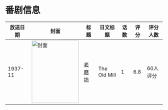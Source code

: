 # 番剧信息

|放送日期|封面|标题|日文标题|话数|评分|评分人数|
|---|---|---|---|---|---|---|
|1937-11|<img src="//lain.bgm.tv/pic/cover/c/ed/0a/132361_5o2Oj.jpg" alt="封面" style="width:150px;height:200px;object-fit:cover;">|[老磨坊](https://bangumi.tv/subject/132361)|The Old Mill|1|6.8|60人评分|
